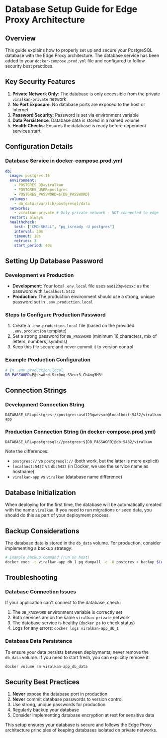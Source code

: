 # Database Setup Guide for Edge Proxy Architecture

## Overview

This guide explains how to properly set up and secure your PostgreSQL database with the Edge Proxy architecture. The database service has been added to your `docker-compose.prod.yml` file and configured to follow security best practices.

## Key Security Features

1. **Private Network Only**: The database is only accessible from the private `viralkan-private` network
2. **No Port Exposure**: No database ports are exposed to the host or internet
3. **Password Security**: Password is set via environment variable
4. **Data Persistence**: Database data is stored in a named volume
5. **Health Checks**: Ensures the database is ready before dependent services start

## Configuration Details

### Database Service in docker-compose.prod.yml

```yaml
db:
  image: postgres:15
  environment:
    - POSTGRES_DB=viralkan
    - POSTGRES_USER=postgres
    - POSTGRES_PASSWORD=${DB_PASSWORD}
  volumes:
    - db_data:/var/lib/postgresql/data
  networks:
    - viralkan-private # Only private network - NOT connected to edge
  restart: always
  healthcheck:
    test: ["CMD-SHELL", "pg_isready -U postgres"]
    interval: 30s
    timeout: 10s
    retries: 3
    start_period: 40s
```

## Setting Up Database Password

### Development vs Production

- **Development**: Your local `.env.local` file uses `asd123qwezsxc` as the password with `localhost:5432`
- **Production**: The production environment should use a strong, unique password set in `.env.production.local`

### Steps to Configure Production Password

1. Create a `.env.production.local` file (based on the provided `.env.production` template)
2. Set a strong password for `DB_PASSWORD` (minimum 16 characters, mix of letters, numbers, symbols)
3. Keep this file secure and never commit it to version control

### Example Production Configuration

```bash
# In .env.production.local
DB_PASSWORD=P@ssw0rd-Str0ng-S3cur3-Ch4ng3M3!
```

## Connection Strings

### Development Connection String

```
DATABASE_URL=postgres://postgres:asd123qwezsxc@localhost:5432/viralkan-app
```

### Production Connection String (in docker-compose.prod.yml)

```
DATABASE_URL=postgresql://postgres:${DB_PASSWORD}@db:5432/viralkan
```

Note the differences:

- `postgres://` vs `postgresql://` (both work, but the latter is more explicit)
- `localhost:5432` vs `db:5432` (in Docker, we use the service name as hostname)
- `viralkan-app` vs `viralkan` (database name difference)

## Database Initialization

When deploying for the first time, the database will be automatically created with the name `viralkan`. If you need to run migrations or seed data, you should do this as part of your deployment process.

## Backup Considerations

The database data is stored in the `db_data` volume. For production, consider implementing a backup strategy:

```bash
# Example backup command (run on host)
docker exec -t viralkan-app_db_1 pg_dumpall -c -U postgres > backup_$(date +%Y-%m-%d_%H-%M-%S).sql
```

## Troubleshooting

### Database Connection Issues

If your application can't connect to the database, check:

1. The `DB_PASSWORD` environment variable is correctly set
2. Both services are on the same `viralkan-private` network
3. The database service is healthy (`docker ps` to check status)
4. Logs for any errors: `docker logs viralkan-app_db_1`

### Database Data Persistence

To ensure your data persists between deployments, never remove the `db_data` volume. If you need to start fresh, you can explicitly remove it:

```bash
docker volume rm viralkan-app_db_data
```

## Security Best Practices

1. **Never** expose the database port in production
2. **Never** commit database passwords to version control
3. Use strong, unique passwords for production
4. Regularly backup your database
5. Consider implementing database encryption at rest for sensitive data

This setup ensures your database is secure and follows the Edge Proxy architecture principles of keeping databases isolated on private networks.
